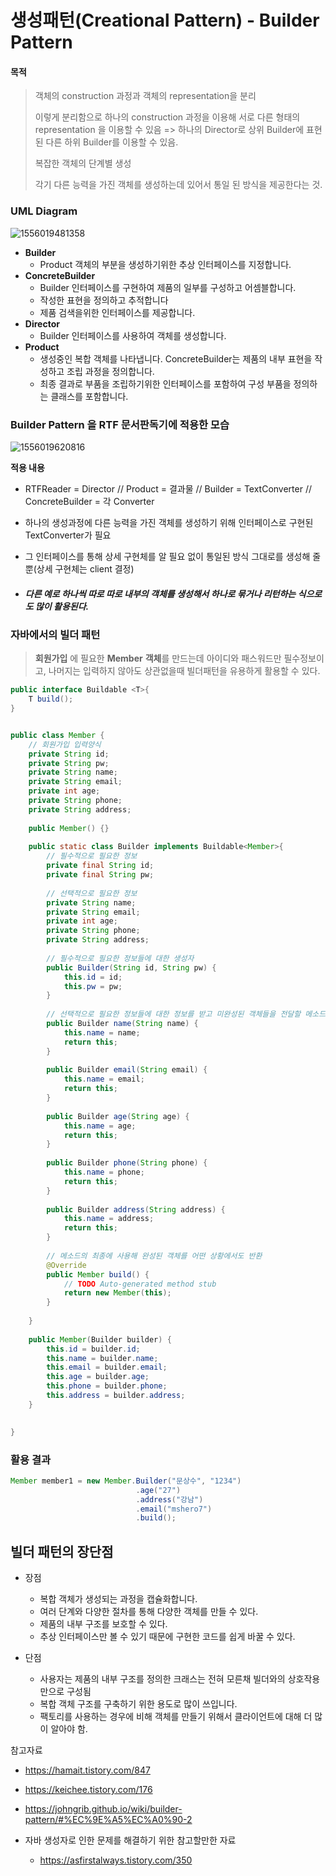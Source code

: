 # 생성패턴(Creational Pattern) - Builder Pattern



#### 목적

> 객체의 construction 과정과 객체의 representation을 분리
>
> 이렇게 분리함으로 하나의 construction 과정을 이용해 서로 다른 형태의 representation 을 이용할 수 있음 => 하나의 Director로 상위 Builder에 표현된 다른 하위 Builder를 이용할 수 있음.
>
> 복잡한 객체의 단계별 생성
>
> 각기 다른 능력을 가진 객체를 생성하는데 있어서 통일 된 방식을 제공한다는 것.





### UML Diagram

![1556019481358](https://user-images.githubusercontent.com/18109075/56580905-be500000-660e-11e9-9cb0-a543b3b4dad7.png)

* **Builder**
   * Product 객체의 부분을 생성하기위한 추상 인터페이스를 지정합니다. 
* **ConcreteBuilder**
   * Builder 인터페이스를 구현하여 제품의 일부를 구성하고 어셈블합니다. 
  * 작성한 표현을 정의하고 추적합니다
  * 제품 검색을위한 인터페이스를 제공합니다. 
* **Director**
  * Builder 인터페이스를 사용하여 객체를 생성합니다. 
* **Product**
  - 생성중인 복합 객체를 나타냅니다. ConcreteBuilder는 제품의 내부 표현을 작성하고 조립 과정을 정의합니다. 
  - 최종 결과로 부품을 조립하기위한 인터페이스를 포함하여 구성 부품을 정의하는 클래스를 포함합니다.



### Builder Pattern 을 RTF 문서판독기에 적용한 모습

![1556019620816](https://user-images.githubusercontent.com/18109075/56580911-c14af080-660e-11e9-82f4-8abf05bea156.png)



**적용 내용**

- RTFReader = Director // Product = 결과물 // Builder = TextConverter // ConcreteBuilder = 각 Converter

- 하나의 생성과정에 다른 능력을 가진 객체를 생성하기 위해 인터페이스로 구현된 TextConverter가 필요

- 그 인터페이스를 통해 상세 구현체를 알 필요 없이 통일된 방식 그대로를 생성해 줄 뿐(상세 구현체는 client 결정)

- ##### 다른 예로 하나씩 따로 따로 내부의 객체를 생성해서 하나로 묶거나 리턴하는 식으로도 많이 활용된다.



### 자바에서의 빌더 패턴

> **회원가입** 에 필요한 **Member** **객체**를 만드는데 아이디와 패스워드만 필수정보이고, 나머지는 입력하지 않아도 상관없을때 빌더패턴을 유용하게 활용할 수 있다.



``` java
public interface Buildable <T>{
	T build();
}
```

``` java

public class Member {
	// 회원가입 입력양식
	private String id;
	private String pw;
	private String name;
	private String email;
	private int age;
	private String phone;
	private String address;
	
	public Member() {}
	
	public static class Builder implements Buildable<Member>{
		// 필수적으로 필요한 정보
		private final String id;
		private final String pw;
		
		// 선택적으로 필요한 정보
		private String name;
		private String email;
		private int age;
		private String phone;
		private String address;
		
		// 필수적으로 필요한 정보들에 대한 생성자
		public Builder(String id, String pw) {
			this.id = id;
			this.pw = pw;
		}
		
		// 선택적으로 필요한 정보들에 대한 정보를 받고 미완성된 객체들을 전달할 메소드
		public Builder name(String name) {
			this.name = name;
			return this;
		}
		
		public Builder email(String email) {
			this.name = email;
			return this;
		}
		
		public Builder age(String age) {
			this.name = age;
			return this;
		}
		
		public Builder phone(String phone) {
			this.name = phone;
			return this;
		}
		
		public Builder address(String address) {
			this.name = address;
			return this;
		}
		
		// 메소드의 최종에 사용해 완성된 객체를 어떤 상황에서도 반환
		@Override
		public Member build() {
			// TODO Auto-generated method stub
			return new Member(this);
		}
		
	}
	
	public Member(Builder builder) {
		this.id = builder.id;
		this.name = builder.name;
		this.email = builder.email;
		this.age = builder.age;
		this.phone = builder.phone;
		this.address = builder.address;
	}

	
}
```



### 활용 결과

``` java
Member member1 = new Member.Builder("문상수", "1234")
                            .age("27")
                            .address("강남")
                            .email("mshero7")
                            .build();
```





## 빌더 패턴의 장단점

- 장점 
  - 복합 객체가 생성되는 과정을 캡슐화합니다.
  - 여러 단계와 다양한 절차를 통해 다양한 객체를 만들 수 있다.
  - 제품의 내부 구조를 보호할 수 있다.
  - 추상 인터페이스만 볼 수 있기 때문에 구현한 코드를 쉽게 바꿀 수 있다.



- 단점
  - 사용자는 제품의 내부 구조를 정의한 크래스는 전혀 모른채 빌더와의 상호작용만으로 구성됨
  - 복합 객체 구조를 구축하기 위한 용도로 많이 쓰입니다.
  - 팩토리를 사용하는 경우에 비해 객체를 만들기 위해서 클라이언트에 대해 더 많이 알아야 함.



참고자료

- <https://hamait.tistory.com/847>
- <https://keichee.tistory.com/176>

- <https://johngrib.github.io/wiki/builder-pattern/#%EC%9E%A5%EC%A0%90-2>

- 자바 생성자로 인한 문제를 해결하기 위한 참고할만한 자료
  - <https://asfirstalways.tistory.com/350>
